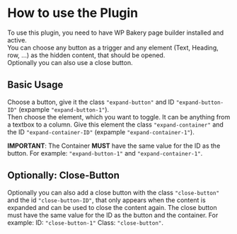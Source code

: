  # How to use the Plugin
 To use this plugin, you need to have WP Bakery page builder installed and active.  
 You can choose any button as a trigger and any element (Text, Heading, row, ...) as the hidden content, that should be opened.  
 Optionally you can also use a close button.
 
 ## Basic Usage
 Choose a button, give it the class `"expand-button"` and ID `"expand-button-ID"` (expample `"expand-button-1"`).  
 Then choose the element, which you want to toggle. It can be anything from a textbox to a column. Give this element the class `"expand-container"` and the ID `"expand-container-ID"` (expample `"expand-container-1"`).  
 
 <b>IMPORTANT</b>: The Container <b>MUST</b> have the same value for the ID as the button. For example: `"expand-button-1"` and `"expand-container-1"`.  
 
 ## Optionally: Close-Button
 Optionally you can also add a close button with the class `"close-button"` and the id `"close-button-ID"`, that only appears when the content is expanded and can be used to close the content again. The close button must have the same value for the ID as the button and the container. For example: ID: `"close-button-1"` Class: `"close-button"`.